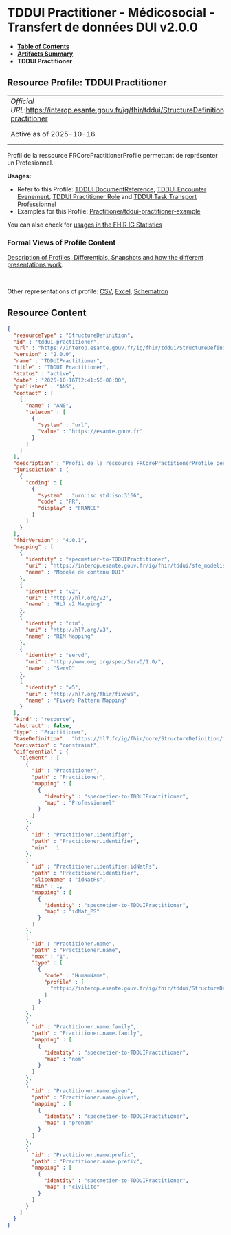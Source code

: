 # TDDUI Practitioner - Médicosocial - Transfert de données DUI v2.0.0

* [**Table of Contents**](toc.md)
* [**Artifacts Summary**](artifacts.md)
* **TDDUI Practitioner**

## Resource Profile: TDDUI Practitioner 

| | |
| :--- | :--- |
| *Official URL*:https://interop.esante.gouv.fr/ig/fhir/tddui/StructureDefinition/tddui-practitioner | *Version*:2.0.0 |
| Active as of 2025-10-16 | *Computable Name*:TDDUIPractitioner |

 
Profil de la ressource FRCorePractitionerProfile permettant de représenter un Profesionnel. 

**Usages:**

* Refer to this Profile: [TDDUI DocumentReference](StructureDefinition-tddui-document-reference.md), [TDDUI Encounter Evenement](StructureDefinition-tddui-encounter-evenement.md), [TDDUI Practitioner Role](StructureDefinition-tddui-practitioner-role.md) and [TDDUI Task Transport Professionnel](StructureDefinition-tddui-task-transport-professionnel.md)
* Examples for this Profile: [Practitioner/tddui-practitioner-example](Practitioner-tddui-practitioner-example.md)

You can also check for [usages in the FHIR IG Statistics](https://packages2.fhir.org/xig/ans.fhir.fr.tddui|current/StructureDefinition/tddui-practitioner)

### Formal Views of Profile Content

 [Description of Profiles, Differentials, Snapshots and how the different presentations work](http://build.fhir.org/ig/FHIR/ig-guidance/readingIgs.html#structure-definitions). 

 

Other representations of profile: [CSV](StructureDefinition-tddui-practitioner.csv), [Excel](StructureDefinition-tddui-practitioner.xlsx), [Schematron](StructureDefinition-tddui-practitioner.sch) 



## Resource Content

```json
{
  "resourceType" : "StructureDefinition",
  "id" : "tddui-practitioner",
  "url" : "https://interop.esante.gouv.fr/ig/fhir/tddui/StructureDefinition/tddui-practitioner",
  "version" : "2.0.0",
  "name" : "TDDUIPractitioner",
  "title" : "TDDUI Practitioner",
  "status" : "active",
  "date" : "2025-10-16T12:41:56+00:00",
  "publisher" : "ANS",
  "contact" : [
    {
      "name" : "ANS",
      "telecom" : [
        {
          "system" : "url",
          "value" : "https://esante.gouv.fr"
        }
      ]
    }
  ],
  "description" : "Profil de la ressource FRCorePractitionerProfile permettant de représenter un Profesionnel.",
  "jurisdiction" : [
    {
      "coding" : [
        {
          "system" : "urn:iso:std:iso:3166",
          "code" : "FR",
          "display" : "FRANCE"
        }
      ]
    }
  ],
  "fhirVersion" : "4.0.1",
  "mapping" : [
    {
      "identity" : "specmetier-to-TDDUIPractitioner",
      "uri" : "https://interop.esante.gouv.fr/ig/fhir/tddui/sfe_modelisation_contenu.html",
      "name" : "Modèle de contenu DUI"
    },
    {
      "identity" : "v2",
      "uri" : "http://hl7.org/v2",
      "name" : "HL7 v2 Mapping"
    },
    {
      "identity" : "rim",
      "uri" : "http://hl7.org/v3",
      "name" : "RIM Mapping"
    },
    {
      "identity" : "servd",
      "uri" : "http://www.omg.org/spec/ServD/1.0/",
      "name" : "ServD"
    },
    {
      "identity" : "w5",
      "uri" : "http://hl7.org/fhir/fivews",
      "name" : "FiveWs Pattern Mapping"
    }
  ],
  "kind" : "resource",
  "abstract" : false,
  "type" : "Practitioner",
  "baseDefinition" : "https://hl7.fr/ig/fhir/core/StructureDefinition/fr-core-practitioner",
  "derivation" : "constraint",
  "differential" : {
    "element" : [
      {
        "id" : "Practitioner",
        "path" : "Practitioner",
        "mapping" : [
          {
            "identity" : "specmetier-to-TDDUIPractitioner",
            "map" : "Professionnel"
          }
        ]
      },
      {
        "id" : "Practitioner.identifier",
        "path" : "Practitioner.identifier",
        "min" : 1
      },
      {
        "id" : "Practitioner.identifier:idNatPs",
        "path" : "Practitioner.identifier",
        "sliceName" : "idNatPs",
        "min" : 1,
        "mapping" : [
          {
            "identity" : "specmetier-to-TDDUIPractitioner",
            "map" : "idNat_PS"
          }
        ]
      },
      {
        "id" : "Practitioner.name",
        "path" : "Practitioner.name",
        "max" : "1",
        "type" : [
          {
            "code" : "HumanName",
            "profile" : [
              "https://interop.esante.gouv.fr/ig/fhir/tddui/StructureDefinition/tddui-human-name"
            ]
          }
        ]
      },
      {
        "id" : "Practitioner.name.family",
        "path" : "Practitioner.name.family",
        "mapping" : [
          {
            "identity" : "specmetier-to-TDDUIPractitioner",
            "map" : "nom"
          }
        ]
      },
      {
        "id" : "Practitioner.name.given",
        "path" : "Practitioner.name.given",
        "mapping" : [
          {
            "identity" : "specmetier-to-TDDUIPractitioner",
            "map" : "prenom"
          }
        ]
      },
      {
        "id" : "Practitioner.name.prefix",
        "path" : "Practitioner.name.prefix",
        "mapping" : [
          {
            "identity" : "specmetier-to-TDDUIPractitioner",
            "map" : "civilite"
          }
        ]
      }
    ]
  }
}

```
